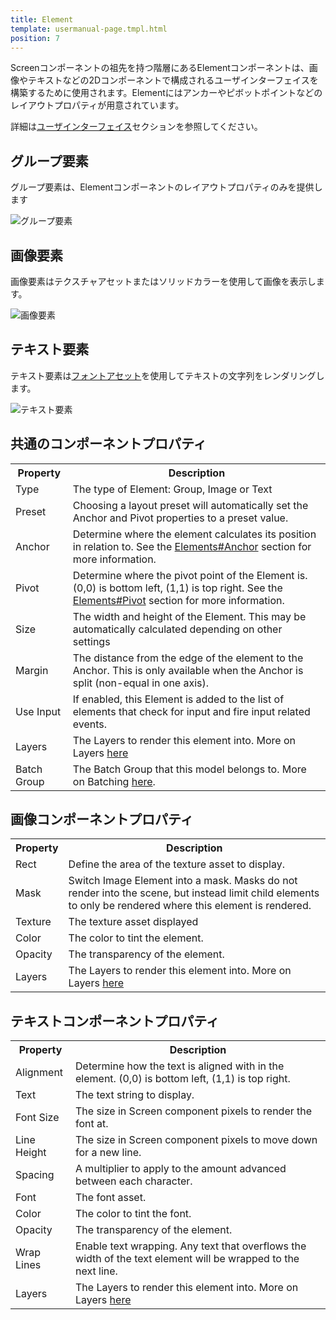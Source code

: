 ```yaml
---
title: Element
template: usermanual-page.tmpl.html
position: 7
---
```


Screenコンポーネントの祖先を持つ階層にあるElementコンポーネントは、画像やテキストなどの2Dコンポーネントで構成されるユーザインターフェイスを構築するために使用されます。Elementにはアンカーやピボットポイントなどのレイアウトプロパティが用意されています。

詳細は[ユーザインターフェイス][0]セクションを参照してください。

## グループ要素

グループ要素は、Elementコンポーネントのレイアウトプロパティのみを提供します

![グループ要素][1]

## 画像要素

画像要素はテクスチャアセットまたはソリッドカラーを使用して画像を表示します。

![画像要素][2]

## テキスト要素

テキスト要素は[フォントアセット][5]を使用してテキストの文字列をレンダリングします。

![テキスト要素][3]

## 共通のコンポーネントプロパティ

<table class="table table-striped">
    <col class="property-name"></col>
    <col class="property-description"></col>
    <tr><th>Property</th><th>Description</th></tr>
    <tr><td>Type</td><td>The type of Element: Group, Image or Text</td></tr>
    <tr><td>Preset</td><td>Choosing a layout preset will automatically set the Anchor and Pivot properties to a preset value.</td></tr>
    <tr><td>Anchor</td><td>Determine where the element calculates its position in relation to. See the <a href="/user-manual/user-interface/elements/#anchor">Elements#Anchor</a> section for more information.</td></tr>
    <tr><td>Pivot</td><td>Determine where the pivot point of the Element is. (0,0) is bottom left, (1,1) is top right. See the <a href="/user-manual/user-interface/elements/#pivot">Elements#Pivot</a> section for more information.</td></tr>
    <tr><td>Size</td><td>The width and height of the Element. This may be automatically calculated depending on other settings</td></tr>
    <tr><td>Margin</td><td>The distance from the edge of the element to the Anchor. This is only available when the Anchor is split (non-equal in one axis).</td></tr>
    <tr><td>Use Input</td><td>If enabled, this Element is added to the list of elements that check for input and fire input related events.</td></tr>
    <tr><td>Layers</td><td>The Layers to render this element into. More on Layers <a href="/user-manual/graphics/layers">here</a></td></tr>
    <tr><td>Batch Group</td><td>The Batch Group that this model belongs to. More on Batching <a href="/user-manual/optimization/batching">here</a>.</td></tr>
</table>

## 画像コンポーネントプロパティ

<table class="table table-striped">
    <col class="property-name"></col>
    <col class="property-description"></col>
    <tr><th>Property</th><th>Description</th></tr>
    <tr><td>Rect</td><td>Define the area of the texture asset to display.</td></tr>
    <tr><td>Mask</td><td>Switch Image Element into a mask. Masks do not render into the scene, but instead limit child elements to only be rendered where this element is rendered.</td></tr>
    <tr><td>Texture</td><td>The texture asset displayed</td></tr>
    <tr><td>Color</td><td>The color to tint the element.</td></tr>
    <tr><td>Opacity</td><td>The transparency of the element.</td></tr>
    <tr><td>Layers</td><td>The Layers to render this element into. More on Layers <a href="/user-manual/graphics/layers">here</a></td></tr>
</table>

## テキストコンポーネントプロパティ

<table class="table table-striped">
    <col class="property-name"></col>
    <col class="property-description"></col>
    <tr><th>Property</th><th>Description</th></tr>
    <tr><td>Alignment</td><td>Determine how the text is aligned with in the element. (0,0) is bottom left, (1,1) is top right.</td></tr>
    <tr><td>Text</td><td>The text string to display.</td></tr>
    <tr><td>Font Size</td><td>The size in Screen component pixels to render the font at.</td></tr>
    <tr><td>Line Height</td><td>The size in Screen component pixels to move down for a new line.</td></tr>
    <tr><td>Spacing</td><td>A multiplier to apply to the amount advanced between each character.</td></tr>
    <tr><td>Font</td><td>The font asset.</td></tr>
    <tr><td>Color</td><td>The color to tint the font.</td></tr>
    <tr><td>Opacity</td><td>The transparency of the element.</td></tr>
    <tr><td>Wrap Lines</td><td>Enable text wrapping. Any text that overflows the width of the text element will be wrapped to the next line.</td></tr>
    <tr><td>Layers</td><td>The Layers to render this element into. More on Layers <a href="/user-manual/graphics/layers">here</a></td></tr>
</table>

[0]: /user-manual/user-interface
[1]: /images/user-manual/scenes/components/component-element-group.png
[2]: /images/user-manual/scenes/components/component-element-image.png
[3]: /images/user-manual/scenes/components/component-element-text.png
[4]: /user-manual/user-interface/layout
[5]: /user-manual/assets/fonts/
[6]: /user-manual/optimization/batching/
[7]: /user-manual/graphics/layers
[8]: /user-manual/optimization/batching

